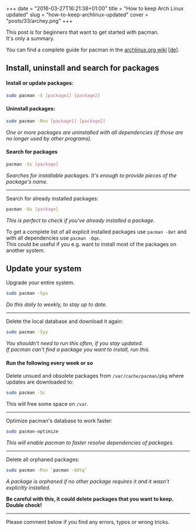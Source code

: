 +++
date = "2016-03-27T16:21:38+01:00"
title = "How to keep Arch Linux updated"
slug = "how-to-keep-archlinux-updated"
cover = "posts/33/archey.png"
+++

This post is for beginners that want to get started with pacman.  
It's only a summary.

You can find a complete guide for pacman in the 
[archlinux.org wiki](https://wiki.archlinux.org/index.php/Pacman#Usage)
[[de]](https://wiki.archlinux.de/title/Pacman#Anwendung).  

<!--more-->

## Install, uninstall and search for packages


#### Install or update packages:
```bash
sudo pacman -S [package1] [package2]
```

#### Uninstall packages:
```bash
sudo pacman -Rns [package1] [package2]
```
*One or more packages are uninstalled with all dependencies (if those are no longer used by other programs).*

#### Search for packages
```bash
pacman -Ss [package]
```
*Searches for installable packages. It's enough to provide pieces of the package's name.*

---

Search for already installed packages:
```bash
pacman -Qs [package]
```
*This is perfect to check if you've already installed a package.*

To get a complete list of all explicit installed packages use `pacman -Qet` and with all dependencies use `pacman -Qqe`.  
This could be useful if you e.g. want to install most of the packages on another system.

## Update your system

Upgrade your entire system.
```bash
sudo pacman -Syu
```
*Do this daily to weekly, to stay up to date.*

---

Delete the local database and download it again:
```bash
sudo pacman -Syy
```
*You shouldn't need to run this often, if you stay updated.  
If pacman can't find a package you want to install, run this.*

#### Run the following every week or so

Delete unsued and obsolete packages from `/var/cache/pacman/pkg` where updates are downloaded to:
```bash
sudo pacman -Sc
```
This will free some space on `/var`.

---

Optimize pacman's database to work faster:
```bash
sudo pacman-optimize
```
*This will enable pacman to faster resolve dependencies of packages.*

---

Delete all orphaned packages:
```bash
sudo pacman -Rsn `pacman -Qdtq`
```
*A package is orphaned if no other package requires it and it wasn't explicitly installed.*

**Be careful with this, it could delete packages that you want to keep. Double check!**

---

Please comment below if you find any errors, typos or wrong tricks.
